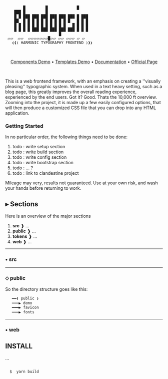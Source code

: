 ```shell
        █         █             █
    ███ █         █
    █ █ ███ ███ ███ ███ ███ ███ █ ███
    ██  █ █ █ █ █ █ █ █ █ █ █   █ █ █
    █ █ █ █ █ █ █ █ █ █ █ █   █ █ █ █
    █ █ █ █ ███ ███ ███ ███ ███ █ █ █
                        █
 ⏥⏥  ⏥⏥  ⏥⏥⏥⏥⏥⏥⏥█⏥⏥ ⏥⏥ ⏥⏥⏥ ⏥ ⏥
   ❮❰❬ HARMONIC TYPOGRAPHY FRONTEND ❭❱❯
```
<br />

<p align="center">
  <a href="https://huement.com/demo/rhodopsin/">Components Demo</a> •
  <a href="https://huement.com/demo/rhodopsin/#extras">Templates Demo</a> •
  <a href="https://huement.com/docs/rhodopsin">Documentation</a> •
  <a href="https://huement.com/downloads/rhodopsin/">Official Page</a>
</p>

<br />

This is a web frontend framework, with an emphasis on creating a ''visually pleasing'' typographic system. When used in a text heavy setting, such as a blog page, this greatly improves the overall reading experience, experienced by the end users. Got it? Good.
Thats the 10,000 ft overview. Zooming into the project, it is made up a few easily configured options, that will then produce a customized CSS file that you can drop into any HTML application.

### Getting Started

In no particular order, the following things need to be done:

1. todo : write setup section
2. todo : write build section
3. todo : write config section
4. todo : write bootstrap section
5. todo : ... ?
6. todo : link to clandestine project

Mileage may very, results not guaranteed. Use at your own risk, and wash your hands before returning to work.

## ▸ Sections

Here is an overview of the major sections

1. **src**  ❱ ...
2. **public** ❱ ...
3. **tokens** ❱ ...
4. **web**   ❱ ...

------------------------

### • src

------------------------

### ⬦ public

So the directory structure goes like this:

```sh
   ━━❪ public ❫
   ━━━▶ demo
   ━━━▶ favicon
   ━━━▶ fonts
```

------------------------

### • web


## INSTALL

...

```shell

  $  yarn build

```
